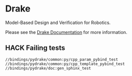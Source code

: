 # Drake

Model-Based Design and Verification for Robotics.

Please see the [Drake Documentation](https://drake.mit.edu) for more
information.

## HACK Failing tests

```
//bindings/pydrake/common:py/cpp_param_pybind_test
//bindings/pydrake/common:py/cpp_template_pybind_test
//bindings/pydrake/doc:gen_sphinx_test 
```
